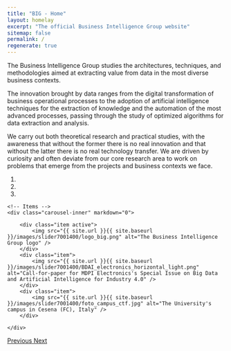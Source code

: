 ```yaml
---
title: "BIG - Home"
layout: homelay
excerpt: "The official Business Intelligence Group website"
sitemap: false
permalink: /
regenerate: true
---
```


The Business Intelligence Group studies the architectures, techniques, and methodologies aimed at extracting value from data in the most diverse business contexts.

The innovation brought by data ranges from the digital transformation of business operational processes to the adoption of artificial intelligence techniques for the extraction of knowledge and the automation of the most advanced processes, passing through the study of optimized algorithms for data extraction and analysis.

We carry out both theoretical research and practical studies, with the awareness that without the former there is no real innovation and that without the latter there is no real technology transfer. We are driven by curiosity and often deviate from our core research area to work on problems that emerge from the projects and business contexts we face.

<div markdown="0" id="carousel" class="carousel slide" data-ride="carousel" data-interval="5000" data-pause="hover" >
    <!-- Menu -->
    <ol class="carousel-indicators">
        <li data-target="#carousel" data-slide-to="0" class="active"></li>
        <li data-target="#carousel" data-slide-to="1"></li>
        <li data-target="#carousel" data-slide-to="2"></li>
    </ol>

    <!-- Items -->
    <div class="carousel-inner" markdown="0">

        <div class="item active">
            <img src="{{ site.url }}{{ site.baseurl }}/images/slider7001400/logo_big.png" alt="The Business Intelligence Group logo" />
        </div>
        <div class="item">
            <img src="{{ site.url }}{{ site.baseurl }}/images/slider7001400/BDAI_electronics_horizontal_light.png" alt="Call-for-paper for MDPI Electronics's Special Issue on Big Data and Artificial Intelligence for Industry 4.0" />
        </div>
        <div class="item">
            <img src="{{ site.url }}{{ site.baseurl }}/images/slider7001400/foto_campus_ctf.jpg" alt="The University's campus in Cesena (FC), Italy" />
        </div>
        
    </div>
  <a class="left carousel-control" href="#carousel" role="button" data-slide="prev">
    <span class="glyphicon glyphicon-chevron-left" aria-hidden="true"></span>
    <span class="sr-only">Previous</span>
  </a>
  <a class="right carousel-control" href="#carousel" role="button" data-slide="next">
    <span class="glyphicon glyphicon-chevron-right" aria-hidden="true"></span>
    <span class="sr-only">Next</span>
  </a>
</div>
